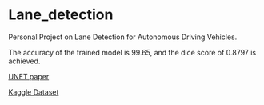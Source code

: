 # Lane_detection
Personal Project on Lane Detection for Autonomous Driving Vehicles.

The accuracy of the trained model is 99.65, and the dice score of 0.8797 is achieved.

[UNET paper](https://arxiv.org/abs/1505.04597)

[Kaggle Dataset](https://www.kaggle.com/datasets/thomasfermi/lane-detection-for-carla-driving-simulator/data)
